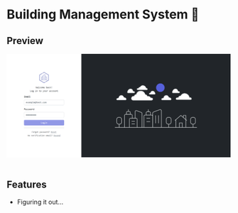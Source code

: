 # Building Management System 🏢

## Preview

<div align="center">
  <img src="https://github.com/syfqpie/building-management/blob/BM-20-Parkings-Feature/screenshots/login.png"
    width="700" />
</div>
<br />

## Features
- Figuring it out...
